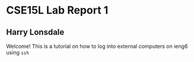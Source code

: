 # CSE15L Lab Report 1
## Harry Lonsdale

Welcome! This is a tutorial on how to log into external computers on ieng6 using `ssh` 
